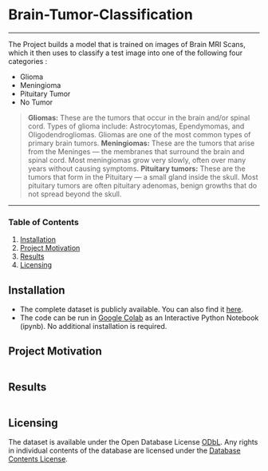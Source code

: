 # Brain-Tumor-Classification

---

The Project builds a model that is trained on images of Brain MRI Scans, which it then uses to classify a test image into one of the following four categories : 

* Glioma
* Meningioma
* Pituitary Tumor
* No Tumor

> **Gliomas:** These are the tumors that occur in the brain and/or spinal cord. Types of glioma include: Astrocytomas, Ependymomas, and Oligodendrogliomas. Gliomas are one of the most common types of primary brain tumors. 
> **Meningiomas:** These are the tumors that arise from the Meninges — the membranes that surround the brain and spinal cord. Most meningiomas grow very slowly, often over many years without causing symptoms. 
> **Pituitary tumors:** These are the tumors that form in the Pituitary — a small gland inside the skull. Most pituitary tumors are often pituitary adenomas, benign growths that do not spread beyond the skull.

---

### Table of Contents

1. [Installation](#installation)
2. [Project Motivation](#motivation)
3. [Results](#results)
4. [Licensing](#licensing)

## Installation <a name="installation"></a>

* The complete dataset is publicly available. You can also find it [here](https://github.com/nazianafis/Brain-Tumor-Classification/tree/main/Brain-MRI).
* The code can be run in [Google Colab](https://colab.research.google.com/drive/1bpq58g2gohNRtpJlole5JGCU9w0yY8pu) as an Interactive Python Notebook (ipynb). No additional installation is required.

## Project Motivation<a name="motivation"></a>


![]()


## Results<a name="results"></a>

![]()

## Licensing<a name="licensing"></a>

The dataset is available under the Open Database License [ODbL](http://opendatacommons.org/licenses/odbl/1.0/).
Any rights in individual contents of the database are licensed under the [Database Contents License](http://opendatacommons.org/licenses/dbcl/1.0/).
